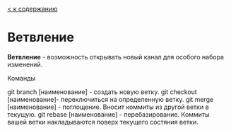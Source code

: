 [< к содержанию](./readme.md)

# Ветвление

**Ветвление** - возможность открывать новый канал для особого набора изменений.

Команды

git branch [наименование] - создать новую ветку.
git checkout [наименование]- переключиться на определенную ветку.
git merge [наименование] - поглощение. Вносит коммиты из другой ветки в текущую.
git rebase [наименование] - перебазирование. Коммиты вашей ветки накладываются поверх текущего состяния ветки.

